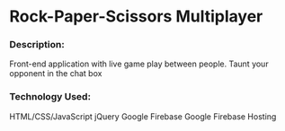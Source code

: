 # Rock-Paper-Scissors Multiplayer

### Description:
Front-end application with live game play between people. Taunt your opponent in the chat box


### Technology Used:
HTML/CSS/JavaScript
jQuery
Google Firebase
Google Firebase Hosting